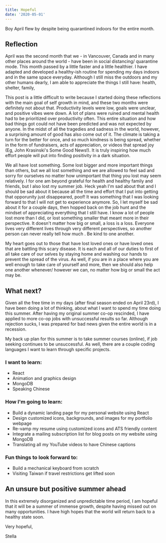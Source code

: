 ```yaml
---
title: Hopeful
date: '2020-05-01'
---
```


Boy April flew by despite being quarantined indoors for the entire month.

## Reflection

April was the second month that we - in Vancouver, Canada and in many other places around the world - have been in social distancing/ quarantine mode. This month passed by a little faster and a little healthier. I have adapted and developed a healthy-ish routine for spending my days indoors and in the same space everyday. Although I still miss the outdoors and my other humans dearly, I am able to appreciate the things I still have: health, shelter, family,

This post is a little difficult to write because I started doing these reflections with the main goal of self growth in mind, and these two months were definitely not about that. Productivity levels were low, goals were unclear, and positive vibes were down. A lot of plans were ruined and mental health had to be prioritized over productivity often. This entire situation and how bad things got could not have been predicted and was not expected by anyone. In the midst of all the tragedies and sadness in the world, however, a surprising amount of good has also come out of it. The climate is taking a turn for the better for once, and so much kindness is being spread, whether in the form of fundraisers, acts of appreciation, or videos that spread joy (Eg, John Krasinski's Some Good News!). It is truly inspiring how much effort people will put into finding positivity in a dark situation.

We all have lost something. Some lost bigger and more important things than others, but we all lost something and we are allowed to feel sad and sorry for ourselves no matter how unimportant that thing you lost may seem relatively. I for one am beyond grateful for health and healthy family and friends, but I also lost my summer job. Heck yeah I'm sad about that and I should be sad about it because all the time and effort that I put into getting that opporunity just disappeared, poof! It was something that I was looking forward to that I will not get to experience anymore. So, I let myself be sad about it for a couple days, then hopped back on the job hunt and the mindset of appreciating everything that I still have. I know a lot of people lost more than I did, or lost something smaller that meant more in their perspective. It doesn't matter how big or small, a loss is a loss. Everyone lives very different lives through very different perspectives, so another person can never really tell how much . Be kind to one another.

My heart goes out to those that have lost loved ones or have loved ones that are battling this scary disease. It is each and all of our duties to first of all take care of our selves by staying home and washing our hands to prevent the spread of the virus. As well, if you are in a place where you are well enough to take care of yourself and more, then we should also help one another whenever/ however we can, no matter how big or small the act may be.

## What next?

Given all the free time in my days (after final season ended on April 23rd), I have been doing a lot of thinking, about what I want to spend my time doing this summer. After having my original summer co-op rescinded, I have applied to more co-op jobs with unsuccessful results so far. Although rejection sucks, I was prepared for bad news given the entire world is in a recession.

My back up plan for this summer is to take summer courses (online), if job seeking continues to be unsuccessful. As well, there are a couple coding languages I want to learn through specific projects.

### I want to learn:

-   React
-   Animation and graphics design
-   MongoDB
-   Speaking Chinese

### How I'm going to learn:

-   Build a dynamic landing page for my personal website using React
-   Design customized icons, backgrounds, and images for my portfolio webpage
-   Re-vamp my resume using customized icons and ATS friendly content
-   Integrate a mailing subscription list for blog posts on my website using MongoDB
-   Translating all my YouTube videos to have Chinese captions

### Fun things to look forward to:

-   Build a mechanical keyboard from scratch
-   Visiting Taiwan if travel restrictions get lifted soon

## An unsure but positive summer ahead

In this extremely disorganized and unpredictable time period, I am hopeful that it will be a summer of immense growth, despite having missed out on many opportunities. I have high hopes that the world will return back to a healthy state soon.

Very hopeful,

Stella
